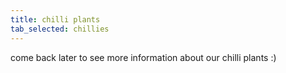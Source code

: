 ```yaml
---
title: chilli plants
tab_selected: chillies
---
```

come back later to see more information about our chilli plants :)
